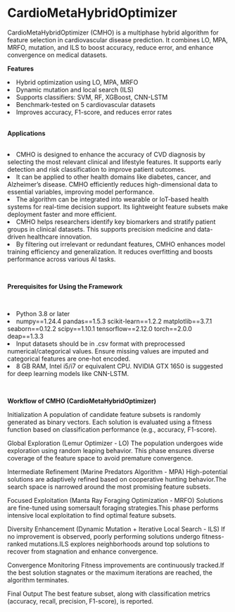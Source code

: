 # CardioMetaHybridOptimizer
CardioMetaHybridOptimizer (CMHO) is a multiphase hybrid algorithm for feature selection in cardiovascular disease prediction. It combines LO, MPA, MRFO, mutation, and ILS to boost accuracy, reduce error, and enhance convergence on medical datasets.

<p><b> Features </b></p>

<li> Hybrid optimization using LO, MPA, MRFO</li>

<li>Dynamic mutation and local search (ILS)</li>

<li>Supports classifiers: SVM, RF, XGBoost, CNN-LSTM</li>

<li>Benchmark-tested on 5 cardiovascular datasets</li>

<li>Improves accuracy, F1-score, and reduces error rates</li>

<br>
<p><b> Applications </b></p></br>

<li> CMHO is designed to enhance the accuracy of CVD diagnosis by selecting the most relevant clinical and lifestyle features. It supports early detection and risk classification to improve patient outcomes.</li>

<li>It can be applied to other health domains like diabetes, cancer, and Alzheimer’s disease. CMHO efficiently reduces high-dimensional data to essential variables, improving model performance.</li>

<li>The algorithm can be integrated into wearable or IoT-based health systems for real-time decision support. Its lightweight feature subsets make deployment faster and more efficient.</li>

<li>CMHO helps researchers identify key biomarkers and stratify patient groups in clinical datasets. This supports precision medicine and data-driven healthcare innovation.</li>

<li>By filtering out irrelevant or redundant features, CMHO enhances model training efficiency and generalization. It reduces overfitting and boosts performance across various AI tasks.</li>

<br><p><b> Prerequisites for Using the Framework </b></p></br>

<li> Python 3.8 or later</li>
<li>numpy==1.24.4 pandas==1.5.3 scikit-learn==1.2.2 matplotlib==3.7.1 seaborn==0.12.2 scipy==1.10.1 tensorflow==2.12.0 torch==2.0.0 deap==1.3.3</li>

<li>Input datasets should be in .csv format with preprocessed numerical/categorical values. Ensure missing values are imputed and categorical features are one-hot encoded.</li>

<li> 8 GB RAM, Intel i5/i7 or equivalent CPU. NVIDIA GTX 1650  is suggested for deep learning models like CNN-LSTM.</li>


<br><p><b>Workflow of CMHO (CardioMetaHybridOptimizer)</br></p></b>

Initialization
A population of candidate feature subsets is randomly generated as binary vectors. Each solution is evaluated using a fitness function based on classification performance (e.g., accuracy, F1-score).

Global Exploration (Lemur Optimizer - LO)
The population undergoes wide exploration using random leaping behavior. This phase ensures diverse coverage of the feature space to avoid premature convergence.

Intermediate Refinement (Marine Predators Algorithm - MPA)
High-potential solutions are adaptively refined based on cooperative hunting behavior.The search space is narrowed around the most promising feature subsets.

Focused Exploitation (Manta Ray Foraging Optimization - MRFO)
Solutions are fine-tuned using somersault foraging strategies.This phase performs intensive local exploitation to find optimal feature subsets.

Diversity Enhancement (Dynamic Mutation + Iterative Local Search - ILS)
If no improvement is observed, poorly performing solutions undergo fitness-ranked mutations.ILS explores neighborhoods around top solutions to recover from stagnation and enhance convergence.

Convergence Monitoring
Fitness improvements are continuously tracked.If the best solution stagnates or the maximum iterations are reached, the algorithm terminates.

Final Output
The best feature subset, along with classification metrics (accuracy, recall, precision, F1-score), is reported.







